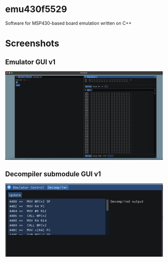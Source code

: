 # emu430f5529

Software for MSP430-based board emulation written on C++

# Screenshots

## Emulator GUI v1
![](support/emulator_1.png)

## Decompiler submodule GUI v1
![](support/decompiler_1.png)